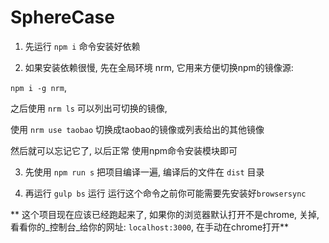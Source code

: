 # SphereCase
1. 先运行 `npm i` 命令安装好依赖

2. 如果安装依赖很慢, 先在全局环境 nrm, 它用来方便切换npm的镜像源:

`npm i -g nrm`,

之后使用 `nrm ls` 可以列出可切换的镜像,

使用 `nrm use taobao` 切换成taobao的镜像或列表给出的其他镜像

然后就可以忘记它了, 以后正常 使用npm命令安装模块即可

3. 先使用 `npm run s` 把项目编译一遍, 编译后的文件在 `dist` 目录

4. 再运行 `gulp bs` 运行 运行这个命令之前你可能需要先安装好`browsersync`

** 这个项目现在应该已经跑起来了, 如果你的浏览器默认打开不是chrome, 关掉, 看看你的_控制台_给你的网址: `localhost:3000`, 在手动在chrome打开**
